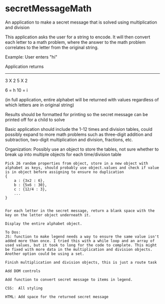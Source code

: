 # secretMessageMath
An application to make a secret message that is solved using multiplication and division

This application asks the user for a string to encode. It will then convert each letter to a math problem, where the answer to the math problem correlates to the letter from the original string.

Example: 
User enters "hi"

Application returns
 ____     _____ 
 3 X 2     5 X 2


6 = h
10 = i

(in full application, entire alphabet will be returned with values regardless of which letters are in original string)

Results should be formatted for printing so the secret message can be printed off for a child to solve

Basic application should include the 1-12 times and division tables, could possibly expand to more math problems such as three-digit addition and subtraction, two-digit multiplication and division, fractions, etc.


Organization:
    Possibly use an object to store the tables, not sure whether to break up into multiple objects for each time/division table

    Pick 26 random properties from object, store in a new object with alphabet as keys, should probably use object.values and check if value is in object before assigning to ensure no duplication
    {
        a : {3x2 : 6},
        b : {5x6 : 30},
        c : {12/4 : 3},
        ...
    }


    For each letter in the secret message, return a blank space with the key on the letter object underneath it.

    Display the entire alphabet object.

    To Dos:
    JS: function to make legend needs a way to ensure the same value isn't added more than once. I tried this with a while loop and an array of used values, but it took to long for the code to complete. This might be fixed with more data in the multiplication and division objects. Another option could be using a set.

    Finish multiplication and division objects, this is just a route task

    Add DOM controls

    Add function to convert secret message to items in legend.

    CSS:  All styling

    HTML: Add space for the returned secret message
    
    
